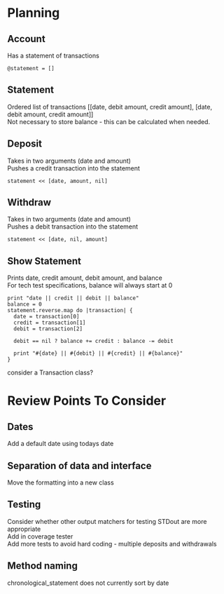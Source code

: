 # Planning

## Account 
Has a statement of transactions
```
@statement = []
```
## Statement
Ordered list of transactions [[date, debit amount, credit amount], [date, debit amount, credit amount]]  
Not necessary to store balance - this can be calculated when needed.

## Deposit
Takes in two arguments (date and amount)  
Pushes a credit transaction into the statement  
```
statement << [date, amount, nil]
```

## Withdraw
Takes in two arguments (date and amount)  
Pushes a debit transaction into the statement  
```
statement << [date, nil, amount]
```

## Show Statement
Prints date, credit amount, debit amount, and balance  
For tech test specifications, balance will always start at 0  
``` 
print "date || credit || debit || balance"
balance = 0
statement.reverse.map do |transaction| {
  date = transaction[0]
  credit = transaction[1]
  debit = transaction[2]
  
  debit == nil ? balance += credit : balance -= debit

  print "#{date} || #{debit} || #{credit} || #{balance}"  
}
```

consider a Transaction class?

# Review Points To Consider

## Dates

Add a default date using todays date

## Separation of data and interface

Move the formatting into a new class

## Testing

Consider whether other output matchers for testing STDout are more appropriate  
Add in coverage tester  
Add more tests to avoid hard coding - multiple deposits and withdrawals

## Method naming

chronological_statement does not currently sort by date